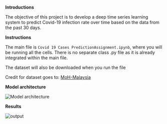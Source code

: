 **Introductions**

The objective of this project is to develop a deep time series learning system to predict Covid-19 infection rate over time based on the data from the past 30 days.

**Instructions**

The main file is `Covid 19 Cases PredictionAssignment.ipynb`, where you will be running all the cells. There is no separate class .py file as it is already integrated within the main file.

The dataset will also be downloaded when you run the file

Credit for dataset goes to: [MoH-Malaysia](https://github.com/MoH-Malaysia/covid19-public)

**Model architecture**

![Model architecture](https://github.com/AshrafZainalAbidin/Covid-19-Cases-Prediction/assets/154945805/922f0d87-e9de-438c-978c-ce6934642112)

**Results**

![output](https://github.com/AshrafZainalAbidin/Covid-19-Cases-Prediction/assets/154945805/9af724c0-66e6-4435-aee2-217fe701cee5)
